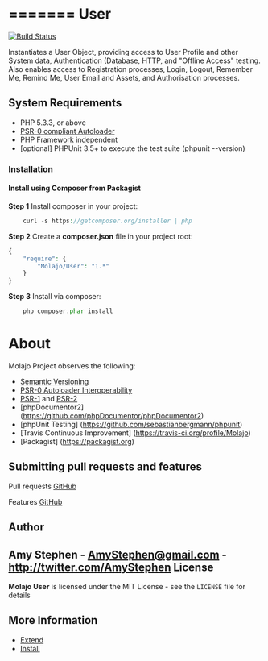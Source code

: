 =======
User
=======

[![Build Status](https://travis-ci.org/Molajo/User.png?branch=master)](https://travis-ci.org/Molajo/User)

Instantiates a User Object, providing access to User Profile and other System data, Authentication (Database, HTTP, and
"Offline Access" testing. Also enables access to Registration processes, Login, Logout, Remember Me, Remind Me,
User Email and Assets, and Authorisation processes.

## System Requirements ##

* PHP 5.3.3, or above
* [PSR-0 compliant Autoloader](https://github.com/php-fig/fig-standards/blob/master/accepted/PSR-0.md)
* PHP Framework independent
* [optional] PHPUnit 3.5+ to execute the test suite (phpunit --version)

### Installation

#### Install using Composer from Packagist

**Step 1** Install composer in your project:

```php
    curl -s https://getcomposer.org/installer | php
```

**Step 2** Create a **composer.json** file in your project root:

```php
{
    "require": {
        "Molajo/User": "1.*"
    }
}
```

**Step 3** Install via composer:

```php
    php composer.phar install
```

About
=====

Molajo Project observes the following:

 * [Semantic Versioning](http://semver.org/)
 * [PSR-0 Autoloader Interoperability](https://github.com/php-fig/fig-standards/blob/master/accepted/PSR-0.md)
 * [PSR-1](https://github.com/php-fig/fig-standards/blob/master/accepted/PSR-1-basic-coding-standard.md)
 and [PSR-2](https://github.com/php-fig/fig-standards/blob/master/accepted/PSR-2-coding-style-guide.md)
 * [phpDocumentor2] (https://github.com/phpDocumentor/phpDocumentor2)
 * [phpUnit Testing] (https://github.com/sebastianbergmann/phpunit)
 * [Travis Continuous Improvement] (https://travis-ci.org/profile/Molajo)
 * [Packagist] (https://packagist.org)


Submitting pull requests and features
------------------------------------

Pull requests [GitHub](https://github.com/Molajo/User/pulls)

Features [GitHub](https://github.com/Molajo/User/issues)

Author
------

Amy Stephen - <AmyStephen@gmail.com> - <http://twitter.com/AmyStephen>
License
-------

**Molajo User** is licensed under the MIT License - see the `LICENSE` file for details

More Information
----------------
- [Extend](https://github.com/Molajo/User/blob/master/.dev/Doc/extend.md)
- [Install](https://github.com/Molajo/User/blob/master/.dev/Doc/install.md)
